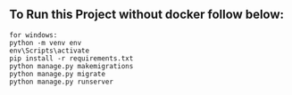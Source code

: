 

## To Run this Project without docker follow below:
```
for windows:
python -m venv env
env\Scripts\activate
pip install -r requirements.txt
python manage.py makemigrations
python manage.py migrate
python manage.py runserver
```
